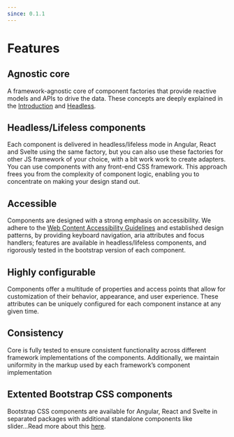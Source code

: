 ```yaml
---
since: 0.1.1
---
```


# Features

## Agnostic core

A framework-agnostic core of component factories that provide reactive models and APIs to drive the data. These concepts are deeply explained in the [Introduction](00-Introduction.md) and [Headless](../01-Headless/00-Introduction.md).

## Headless/Lifeless components

Each component is delivered in headless/lifeless mode in Angular, React and Svelte using the same factory, but you can also use these factories for other JS framework of your choice, with a bit work work to create adapters.
You can use components with any front-end CSS framework.
This approach frees you from the complexity of component logic, enabling you to concentrate on making your design stand out.

## Accessible

Components are designed with a strong emphasis on accessibility. We adhere to the [Web Content Accessibility Guidelines](https://www.w3.org/WAI/standards-guidelines/wcag) and established design patterns, by providing keyboard navigation, aria attributes and focus handlers; features are available in headless/lifeless components, and rigorously tested in the bootstrap version of each component.

## Highly configurable

Components offer a multitude of properties and access points that allow for customization of their behavior, appearance, and user experience. These attributes can be uniquely configured for each component instance at any given time.

## Consistency

Core is fully tested to ensure consistent functionality across different framework implementations of the components. Additionally, we maintain uniformity in the markup used by each framework’s component implementation

## Extented Bootstrap CSS components

Bootstrap CSS components are available for Angular, React and Svelte in separated packages with additional standalone components like slider...Read more about this [here](../03-Bootstrap-Components/00-Introduction.md).
